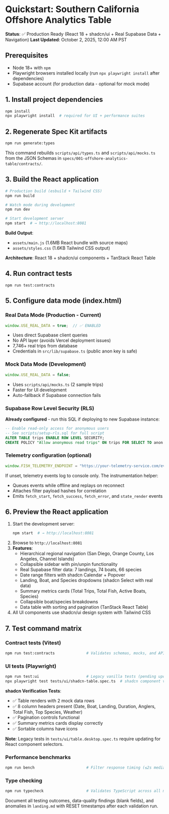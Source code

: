 # Quickstart: Southern California Offshore Analytics Table

**Status**: ✅ Production Ready (React 18 + shadcn/ui + Real Supabase Data + Navigation)
**Last Updated**: October 2, 2025, 12:00 AM PST

## Prerequisites
- Node 18+ with `npm`
- Playwright browsers installed locally (run `npx playwright install` after dependencies)
- Supabase account (for production data - optional for mock mode)

## 1. Install project dependencies
```bash
npm install
npx playwright install  # required for UI + performance suites
```

## 2. Regenerate Spec Kit artifacts
```bash
npm run generate:types
```
This command rebuilds `scripts/api/types.ts` and `scripts/api/mocks.ts` from the JSON Schemas in `specs/001-offshore-analytics-table/contracts/`.

## 3. Build the React application
```bash
# Production build (esbuild + Tailwind CSS)
npm run build

# Watch mode during development
npm run dev

# Start development server
npm start  # → http://localhost:8081
```

**Build Output**:
- `assets/main.js` (1.6MB React bundle with source maps)
- `assets/styles.css` (1.6KB Tailwind CSS output)

**Architecture**: React 18 + shadcn/ui components + TanStack React Table

## 4. Run contract tests
```
npm run test:contracts
```

## 5. Configure data mode (index.html)

### Real Data Mode (Production - Current)
```javascript
window.USE_REAL_DATA = true;  // ✅ ENABLED
```
- Uses direct Supabase client queries
- No API layer (avoids Vercel deployment issues)
- 7,746+ real trips from database
- Credentials in `src/lib/supabase.ts` (public anon key is safe)

### Mock Data Mode (Development)
```javascript
window.USE_REAL_DATA = false;
```
- Uses `scripts/api/mocks.ts` (2 sample trips)
- Faster for UI development
- Auto-fallback if Supabase connection fails

### Supabase Row Level Security (RLS)
**Already configured** - run this SQL if deploying to new Supabase instance:
```sql
-- Enable read-only access for anonymous users
-- See scripts/setup-rls.sql for full script
ALTER TABLE trips ENABLE ROW LEVEL SECURITY;
CREATE POLICY "Allow anonymous read trips" ON trips FOR SELECT TO anon USING (true);
```

### Telemetry configuration (optional)
```javascript
window.FISH_TELEMETRY_ENDPOINT = "https://your-telemetry-service.com/events";
```
If unset, telemetry events log to console only. The instrumentation helper:
- Queues events while offline and replays on reconnect
- Attaches filter payload hashes for correlation
- Emits `fetch_start`, `fetch_success`, `fetch_error`, and `state_render` events

## 6. Preview the React application
1. Start the development server:
   ```bash
   npm start  # → http://localhost:8081
   ```
2. Browse to `http://localhost:8081`
3. **Features**:
   - Hierarchical regional navigation (San Diego, Orange County, Los Angeles, Channel Islands)
   - Collapsible sidebar with pin/unpin functionality
   - Real Supabase filter data: 7 landings, 74 boats, 66 species
   - Date range filters with shadcn Calendar + Popover
   - Landing, Boat, and Species dropdowns (shadcn Select with real data)
   - Summary metrics cards (Total Trips, Total Fish, Active Boats, Species)
   - Collapsible boat/species breakdowns
   - Data table with sorting and pagination (TanStack React Table)
4. All UI components use shadcn/ui design system with Tailwind CSS

## 7. Test command matrix

### Contract tests (Vitest)
```bash
npm run test:contracts              # Validates schemas, mocks, and API client adapters
```

### UI tests (Playwright)
```bash
npm run test:ui                     # Legacy vanilla tests (pending update for React)
npx playwright test tests/ui/shadcn-table.spec.ts  # shadcn component verification (✅ 4/4 passing)
```
**shadcn Verification Tests**:
- ✅ Table renders with 2 mock data rows
- ✅ 8 column headers present (Date, Boat, Landing, Duration, Anglers, Total Fish, Top Species, Weather)
- ✅ Pagination controls functional
- ✅ Summary metrics cards display correctly
- ✅ Sortable columns have icons

**Note**: Legacy tests in `tests/ui/table.desktop.spec.ts` require updating for React component selectors.

### Performance benchmarks
```bash
npm run bench                       # Filter response timing (≤2s median, ≤2.5s P95)
```

### Type checking
```bash
npm run typecheck                   # Validates TypeScript across all modules
```

Document all testing outcomes, data-quality findings (blank fields), and anomalies in `landing.md` with RESET timestamps after each validation run.

